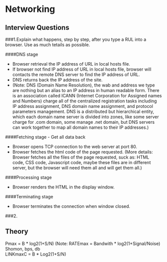 Networking
==========

Interview Questions
-------------------

###1.Explain what happens, step by step, after you type a RUL into a browser. Use as much tetails as possible.

####DNS stage 
* Browser retrieval the IP address of URL in local hosts file.  
* If browser not find IP address of URL in local hosts file, browser will contacts the remote DNS server to find the IP address of URL.
* DNS returns back the IP address of the site.  
* (Note: DNS (Domain Name Resolution), the wab and address we type are nothing but an alias to an IP address in human readable form. There is an association called ICANN (Internet Corporation for Assigned names and Numbers) charge all of the centralized registration tasks including IP address assignment, DNS domain name assignment, and protocol parameters management. DNS is a distributed but hierarchical entity, which each domain name server is divided into zones, like some server charge for .com domain, some manage .net domain, but DNS servers can work together to map all domain names to their IP addresses.)   

####Fetching stage - Get all data back
* Browser opens TCP connection to the web server at port 80.   
* Browser fetches the html code of the page requested. (More details: Browser fetches all the files of the page requested, suck as: HTML code, CSS code, Javascript code, maybe these files are in different server, but the browser will need them all and will get them all.)   

####Processing stage
* Browser renders the HTML in the display window.  

####Terminating stage
* Browser terminates the connection when window closed.   


###2.




Theory
------
Pmax = B * log2(1+S/N) (Note: RATEmax = Bandwith * log2(1+Signal/Noise)  
Shomon, bps, db  
LINKmaxC = B * Log2(1+S/N)  

